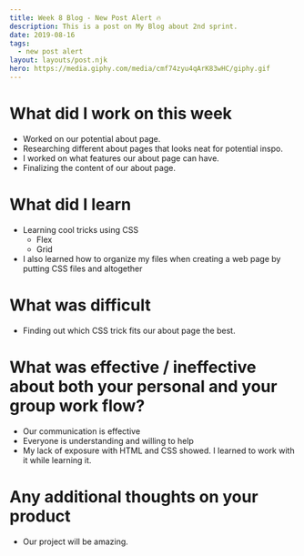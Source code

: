 ```yaml
---
title: Week 8 Blog - New Post Alert 🔥
description: This is a post on My Blog about 2nd sprint.
date: 2019-08-16
tags:
  - new post alert
layout: layouts/post.njk
hero: https://media.giphy.com/media/cmf74zyu4qArK83wHC/giphy.gif
---
```


# What did I work on this week

- Worked on our potential about page.
- Researching different about pages that looks neat for potential inspo. 
- I worked on what features our about page can have.
- Finalizing the content of our about page. 

# What did I learn

- Learning cool tricks using CSS
  - Flex
  - Grid
- I also learned how to organize my files when creating a web page by putting CSS files and altogether 

# What was difficult

- Finding out which CSS trick fits our about page the best. 

# What was effective / ineffective about both your personal and your group work flow?

- Our communication is effective
- Everyone is understanding and willing to help
- My lack of exposure with HTML and CSS showed. I learned to work with it while learning it.

# Any additional thoughts on your product

- Our project will be amazing.
